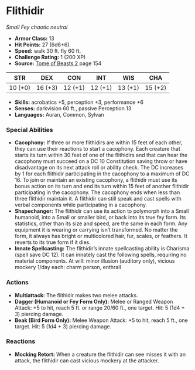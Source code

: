 # Flithidir

*Small* *Fey* *chaotic neutral*

- **Armor Class:** 13
- **Hit Points:** 27 (6d6+6)
- **Speed:** walk 30 ft. fly 60 ft.
- **Challenge Rating:** 1 (200 XP)
- **Source:** [Tome of Beasts 2](https://koboldpress.com/kpstore/product/tome-of-beasts-2-for-5th-edition) page 154

| STR | DEX | CON | INT | WIS | CHA |
| --- | --- | --- | --- | --- | --- |
| 10 (+0) | 16 (+3) | 12 (+1) | 12 (+1) | 13 (+1) | 15 (+2) |

- **Skills:** acrobatics +5, perception +3, performance +6
- **Senses:** darkvision 60 ft., passive Perception 13
- **Languages:** Auran, Common, Sylvan
### Special Abilities
- **Cacophony:** If three or more flithidirs are within 15 feet of each other, they can use their reactions to start a cacophony. Each creature that starts its turn within 30 feet of one of the flithidirs and that can hear the cacophony must succeed on a DC 10 Constitution saving throw or have disadvantage on its next attack roll or ability check. The DC increases by 1 for each flithidir participating in the cacophony to a maximum of DC 16. To join or maintain an existing cacophony, a flithidir must use its bonus action on its turn and end its turn within 15 feet of another flithidir participating in the cacophony. The cacophony ends when less than three flithidir maintain it. A flithidir can still speak and cast spells with verbal components while participating in a cacophony.
- **Shapechanger:** The flithidir can use its action to polymorph into a Small humanoid, into a Small or smaller bird, or back into its true fey form. Its statistics, other than its size and speed, are the same in each form. Any equipment it is wearing or carrying isn’t transformed. No matter the form, it always has bright or multicolored hair, fur, scales, or feathers. It reverts to its true form if it dies.
- **Innate Spellcasting:** The flithidir’s innate spellcasting ability is Charisma (spell save DC 12). It can innately cast the following spells, requiring no material components.
At will: minor illusion (auditory only), vicious mockery
1/day each: charm person, enthrall
### Actions
- **Multiattack:** The flithidir makes two melee attacks.
- **Dagger (Humanoid or Fey Form Only):** Melee or Ranged Weapon Attack: +5 to hit, reach 5 ft. or range 20/60 ft., one target. Hit: 5 (1d4 + 3) piercing damage.
- **Beak (Bird Form Only):** Melee Weapon Attack: +5 to hit, reach 5 ft., one target. Hit: 5 (1d4 + 3) piercing damage.
### Reactions
- **Mocking Retort:** When a creature the flithidir can see misses it with an attack, the flithidir can cast vicious mockery at the attacker.


